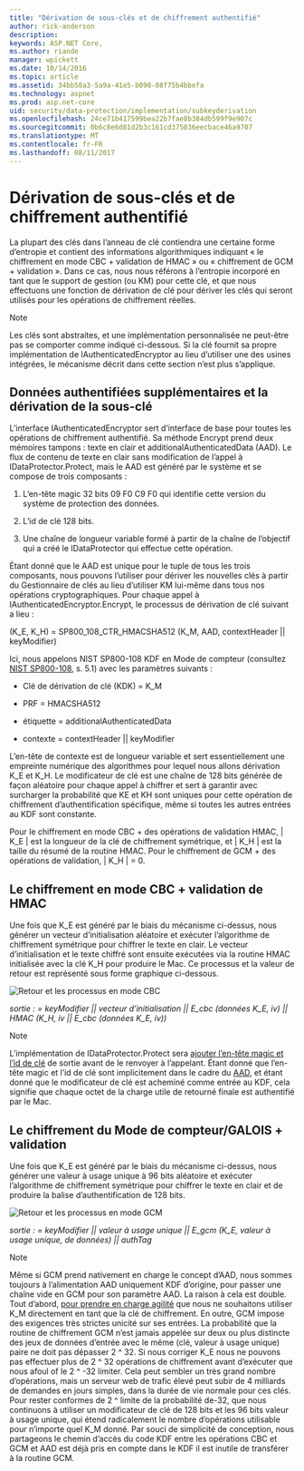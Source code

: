 ```yaml
---
title: "Dérivation de sous-clés et de chiffrement authentifié"
author: rick-anderson
description: 
keywords: ASP.NET Core,
ms.author: riande
manager: wpickett
ms.date: 10/14/2016
ms.topic: article
ms.assetid: 34bb58a3-5a9a-41e5-b090-08f75b4bbefa
ms.technology: aspnet
ms.prod: asp.net-core
uid: security/data-protection/implementation/subkeyderivation
ms.openlocfilehash: 24ce71b417599bea22b7fae8b384db599f9e907c
ms.sourcegitcommit: 0b6c8e6d81d2b3c161cd375036eecbace46a9707
ms.translationtype: MT
ms.contentlocale: fr-FR
ms.lasthandoff: 08/11/2017
---
```

# <a name="subkey-derivation-and-authenticated-encryption"></a>Dérivation de sous-clés et de chiffrement authentifié

<a name=data-protection-implementation-subkey-derivation></a>

La plupart des clés dans l’anneau de clé contiendra une certaine forme d’entropie et contient des informations algorithmiques indiquant « le chiffrement en mode CBC + validation de HMAC » ou « chiffrement de GCM + validation ». Dans ce cas, nous nous référons à l’entropie incorporé en tant que le support de gestion (ou KM) pour cette clé, et que nous effectuons une fonction de dérivation de clé pour dériver les clés qui seront utilisés pour les opérations de chiffrement réelles.

> [!NOTE]
> Les clés sont abstraites, et une implémentation personnalisée ne peut-être pas se comporter comme indiqué ci-dessous. Si la clé fournit sa propre implémentation de IAuthenticatedEncryptor au lieu d’utiliser une des usines intégrées, le mécanisme décrit dans cette section n’est plus s’applique.

<a name=data-protection-implementation-subkey-derivation-aad></a>

## <a name="additional-authenticated-data-and-subkey-derivation"></a>Données authentifiées supplémentaires et la dérivation de la sous-clé

L’interface IAuthenticatedEncryptor sert d’interface de base pour toutes les opérations de chiffrement authentifié. Sa méthode Encrypt prend deux mémoires tampons : texte en clair et additionalAuthenticatedData (AAD). Le flux de contenu de texte en clair sans modification de l’appel à IDataProtector.Protect, mais le AAD est généré par le système et se compose de trois composants :

1. L’en-tête magic 32 bits 09 F0 C9 F0 qui identifie cette version du système de protection des données.

2. L’id de clé 128 bits.

3. Une chaîne de longueur variable formé à partir de la chaîne de l’objectif qui a créé le IDataProtector qui effectue cette opération.

Étant donné que le AAD est unique pour le tuple de tous les trois composants, nous pouvons l’utiliser pour dériver les nouvelles clés à partir du Gestionnaire de clés au lieu d’utiliser KM lui-même dans tous nos opérations cryptographiques. Pour chaque appel à IAuthenticatedEncryptor.Encrypt, le processus de dérivation de clé suivant a lieu :

(K_E, K_H) = SP800_108_CTR_HMACSHA512 (K_M, AAD, contextHeader || keyModifier)

Ici, nous appelons NIST SP800-108 KDF en Mode de compteur (consultez [NIST SP800-108](http://nvlpubs.nist.gov/nistpubs/Legacy/SP/nistspecialpublication800-108.pdf), s. 5.1) avec les paramètres suivants :

* Clé de dérivation de clé (KDK) = K_M

* PRF = HMACSHA512

* étiquette = additionalAuthenticatedData

* contexte = contextHeader || keyModifier

L’en-tête de contexte est de longueur variable et sert essentiellement une empreinte numérique des algorithmes pour lequel nous allons dérivation K_E et K_H. Le modificateur de clé est une chaîne de 128 bits générée de façon aléatoire pour chaque appel à chiffrer et sert à garantir avec surcharger la probabilité que KE et KH sont uniques pour cette opération de chiffrement d’authentification spécifique, même si toutes les autres entrées au KDF sont constante.

Pour le chiffrement en mode CBC + des opérations de validation HMAC, | K_E | est la longueur de la clé de chiffrement symétrique, et | K_H | est la taille du résumé de la routine HMAC. Pour le chiffrement de GCM + des opérations de validation, | K_H | = 0.

## <a name="cbc-mode-encryption--hmac-validation"></a>Le chiffrement en mode CBC + validation de HMAC

Une fois que K_E est généré par le biais du mécanisme ci-dessus, nous générer un vecteur d’initialisation aléatoire et exécuter l’algorithme de chiffrement symétrique pour chiffrer le texte en clair. Le vecteur d’initialisation et le texte chiffré sont ensuite exécutées via la routine HMAC initialisée avec la clé K_H pour produire le Mac. Ce processus et la valeur de retour est représenté sous forme graphique ci-dessous.

![Retour et les processus en mode CBC](subkeyderivation/_static/cbcprocess.png)

*sortie : = keyModifier || vecteur d’initialisation || E_cbc (données K_E, iv) || HMAC (K_H, iv || E_cbc (données K_E, iv))*

> [!NOTE]
> L’implémentation de IDataProtector.Protect sera [ajouter l’en-tête magic et l’id de clé](authenticated-encryption-details.md#data-protection-implementation-authenticated-encryption-details) de sortie avant de le renvoyer à l’appelant. Étant donné que l’en-tête magic et l’id de clé sont implicitement dans le cadre du [AAD](xref:security/data-protection/implementation/subkeyderivation#data-protection-implementation-subkey-derivation-aad), et étant donné que le modificateur de clé est acheminé comme entrée au KDF, cela signifie que chaque octet de la charge utile de retourné finale est authentifié par le Mac.

## <a name="galoiscounter-mode-encryption--validation"></a>Le chiffrement du Mode de compteur/GALOIS + validation

Une fois que K_E est généré par le biais du mécanisme ci-dessus, nous générer une valeur à usage unique à 96 bits aléatoire et exécuter l’algorithme de chiffrement symétrique pour chiffrer le texte en clair et de produire la balise d’authentification de 128 bits.

![Retour et les processus en mode GCM](subkeyderivation/_static/galoisprocess.png)

*sortie : = keyModifier || valeur à usage unique || E_gcm (K_E, valeur à usage unique, de données) || authTag*

> [!NOTE]
> Même si GCM prend nativement en charge le concept d’AAD, nous sommes toujours à l’alimentation AAD uniquement KDF d’origine, pour passer une chaîne vide en GCM pour son paramètre AAD. La raison à cela est double. Tout d’abord, [pour prendre en charge agilité](context-headers.md#data-protection-implementation-context-headers) que nous ne souhaitons utiliser K_M directement en tant que la clé de chiffrement. En outre, GCM impose des exigences très strictes unicité sur ses entrées. La probabilité que la routine de chiffrement GCM n’est jamais appelée sur deux ou plus distincte des jeux de données d’entrée avec le même (clé, valeur à usage unique) paire ne doit pas dépasser 2 ^ 32. Si nous corriger K_E nous ne pouvons pas effectuer plus de 2 ^ 32 opérations de chiffrement avant d’exécuter que nous afoul of le 2 ^ -32 limiter. Cela peut sembler un très grand nombre d’opérations, mais un serveur web de trafic élevé peut subir de 4 milliards de demandes en jours simples, dans la durée de vie normale pour ces clés. Pour rester conformes de 2 ^ limite de la probabilité de-32, que nous continuons à utiliser un modificateur de clé de 128 bits et les 96 bits valeur à usage unique, qui étend radicalement le nombre d’opérations utilisable pour n’importe quel K_M donné. Par souci de simplicité de conception, nous partageons le chemin d’accès du code KDF entre les opérations CBC et GCM et AAD est déjà pris en compte dans le KDF il est inutile de transférer à la routine GCM.
